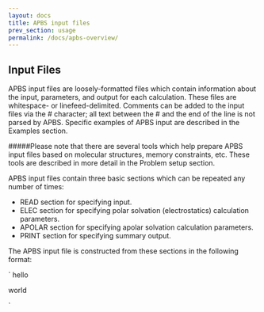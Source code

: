 ```yaml
---
layout: docs
title: APBS input files
prev_section: usage
permalink: /docs/apbs-overview/
---
```


## Input Files

APBS input files are loosely-formatted files which contain information about the input, parameters, and output for each calculation. These files are whitespace- or linefeed-delimited. Comments can be added to the input files via the # character; all text between the # and the end of the line is not parsed by APBS. Specific examples of APBS input are described in the Examples section.

#####Please note that there are several tools which help prepare APBS input files based on molecular structures, memory constraints, etc. These tools are described in more detail in the Problem setup section.

APBS input files contain three basic sections which can be repeated any number of times:

- READ section for specifying input.
- ELEC section for specifying polar solvation (electrostatics) calculation parameters.
- APOLAR section for specifying apolar solvation calculation parameters.
- PRINT section for specifying summary output.

The APBS input file is constructed from these sections in the following format:

`
hello 

world

`